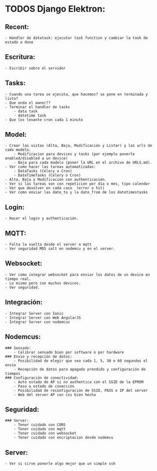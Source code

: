 # TODOS Django Elektron:

## Recent:
	- Handler de datatask: ejecutar task function y cambiar la task de estado a done

## Escritura:
	- Escribir sobre el servidor

## Tasks:
	- Cuando una tarea se ejecuta, que hacemos? se pone en terminada y listo?
	- Que onda el owner??
	- Terminar el handler de tasks
		- data task
		- datetime task
	- Que los levante cron cada 1 minuto

## Model:
	- Crear las vistas (Alta, Baja, Modificación y Listar) y las urls de cada modelo.
		- Modificacion para devices y tasks (por ejemplo ponerle enabled/disabled a un device)
		- Baja para cada modelo (poner la URL en el archivo de URLS.md).
	- Ver como hacer las tareas automatizadas:
		- DataTasks (Celery o Cron)
		- DateTimeTasks (Celery o Cron)
	- Alta, Baja y Modificacion con authenticación.
	- Ver si las tareas son con repeticion por dia o mes, tipo calendar
	- Ver que devolver en cada caso  (error o hit)
	- Ver como enviar las date_to y la date_from de los datetimestasks

## Login:
	- Hacer el login y authenticación.

## MQTT:
	- Falta la vuelta desde el server a mqtt
	- Ver seguridad MD5 salt en nodemcu y en el server.

## Websocket:
	- Ver como integrar websocket para enviar los datos de un device en tiempo real.
	- Lo mismo pero con muchos devices.
	- Ver seguridad.

## Integración:
	- Integrar Server con Ionic
	- Integrar Server con Web AngularJS
	- Integrar Server con nodemcus

## Nodemcus:
	### Sensado:
		- Calibrar sensado bien por software o por hardware
	### Envio y recepción de datos:
		- Posibilidad de elegir que sea cada 1, 5, 30 o 60 segundos el envío
		- Recepción de datos para apagado prendido y configuración de tiempos
	### Configuración de conectividad:
		- Auto estado de AP si no authentica con el SSID de la EPROM
		- Paso a estado de conección
		- Posibilidad de reconfiguración de SSID, PASS e IP del server
		- Web del server AP con css bien hecha

## Seguridad:
	### Server:
		- Tener cuidado con CORS
		- Tener cuidado con mqtt
		- Tener cuidado con websocket
		- Tener cuidado con encriptacion desde nodemcu

## Server:
	- Ver si sirve ponerle algo mejor que un simple ssh

